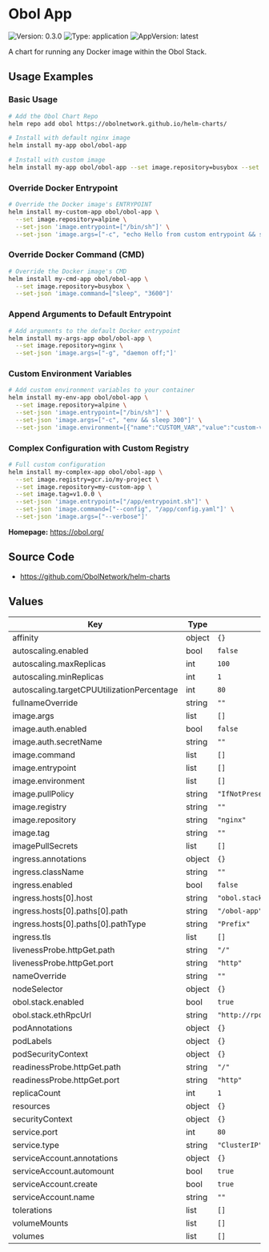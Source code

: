 Obol App
===========

![Version: 0.3.0](https://img.shields.io/badge/Version-0.3.0-informational?style=flat-square) ![Type: application](https://img.shields.io/badge/Type-application-informational?style=flat-square) ![AppVersion: latest](https://img.shields.io/badge/AppVersion-latest-informational?style=flat-square)

A chart for running any Docker image within the Obol Stack.

## Usage Examples

### Basic Usage
```sh
# Add the Obol Chart Repo
helm repo add obol https://obolnetwork.github.io/helm-charts/

# Install with default nginx image
helm install my-app obol/obol-app

# Install with custom image
helm install my-app obol/obol-app --set image.repository=busybox --set image.tag=latest
```

### Override Docker Entrypoint
```sh
# Override the Docker image's ENTRYPOINT
helm install my-custom-app obol/obol-app \
  --set image.repository=alpine \
  --set-json 'image.entrypoint=["/bin/sh"]' \
  --set-json 'image.args=["-c", "echo Hello from custom entrypoint && sleep 300"]'
```

### Override Docker Command (CMD)
```sh
# Override the Docker image's CMD
helm install my-cmd-app obol/obol-app \
  --set image.repository=busybox \
  --set-json 'image.command=["sleep", "3600"]'
```

### Append Arguments to Default Entrypoint
```sh
# Add arguments to the default Docker entrypoint
helm install my-args-app obol/obol-app \
  --set image.repository=nginx \
  --set-json 'image.args=["-g", "daemon off;"]'
```

### Custom Environment Variables
```sh
# Add custom environment variables to your container
helm install my-env-app obol/obol-app \
  --set image.repository=alpine \
  --set-json 'image.entrypoint=["/bin/sh"]' \
  --set-json 'image.args=["-c", "env && sleep 300"]' \
  --set-json 'image.environment=[{"name":"CUSTOM_VAR","value":"custom-value"},{"name":"OBOL_BEACON_API_URL","value":"http://l1-full-node-consensus.l1.svc.cluster.local:5052"}]'
```

### Complex Configuration with Custom Registry
```sh
# Full custom configuration
helm install my-complex-app obol/obol-app \
  --set image.registry=gcr.io/my-project \
  --set image.repository=my-custom-app \
  --set image.tag=v1.0.0 \
  --set-json 'image.entrypoint=["/app/entrypoint.sh"]' \
  --set-json 'image.command=["--config", "/app/config.yaml"]' \
  --set-json 'image.args=["--verbose"]'
```

**Homepage:** <https://obol.org/>

## Source Code

* <https://github.com/ObolNetwork/helm-charts>

## Values

| Key | Type | Default | Description |
|-----|------|---------|-------------|
| affinity | object | `{}` |  |
| autoscaling.enabled | bool | `false` |  |
| autoscaling.maxReplicas | int | `100` |  |
| autoscaling.minReplicas | int | `1` |  |
| autoscaling.targetCPUUtilizationPercentage | int | `80` |  |
| fullnameOverride | string | `""` |  |
| image.args | list | `[]` |  |
| image.auth.enabled | bool | `false` |  |
| image.auth.secretName | string | `""` |  |
| image.command | list | `[]` |  |
| image.entrypoint | list | `[]` |  |
| image.environment | list | `[]` |  |
| image.pullPolicy | string | `"IfNotPresent"` |  |
| image.registry | string | `""` |  |
| image.repository | string | `"nginx"` |  |
| image.tag | string | `""` |  |
| imagePullSecrets | list | `[]` |  |
| ingress.annotations | object | `{}` |  |
| ingress.className | string | `""` |  |
| ingress.enabled | bool | `false` |  |
| ingress.hosts[0].host | string | `"obol.stack"` |  |
| ingress.hosts[0].paths[0].path | string | `"/obol-app"` |  |
| ingress.hosts[0].paths[0].pathType | string | `"Prefix"` |  |
| ingress.tls | list | `[]` |  |
| livenessProbe.httpGet.path | string | `"/"` |  |
| livenessProbe.httpGet.port | string | `"http"` |  |
| nameOverride | string | `""` |  |
| nodeSelector | object | `{}` |  |
| obol.stack.enabled | bool | `true` |  |
| obol.stack.ethRpcUrl | string | `"http://rpc.l1.svc.cluster.local"` |  |
| podAnnotations | object | `{}` |  |
| podLabels | object | `{}` |  |
| podSecurityContext | object | `{}` |  |
| readinessProbe.httpGet.path | string | `"/"` |  |
| readinessProbe.httpGet.port | string | `"http"` |  |
| replicaCount | int | `1` |  |
| resources | object | `{}` |  |
| securityContext | object | `{}` |  |
| service.port | int | `80` |  |
| service.type | string | `"ClusterIP"` |  |
| serviceAccount.annotations | object | `{}` |  |
| serviceAccount.automount | bool | `true` |  |
| serviceAccount.create | bool | `true` |  |
| serviceAccount.name | string | `""` |  |
| tolerations | list | `[]` |  |
| volumeMounts | list | `[]` |  |
| volumes | list | `[]` |  |